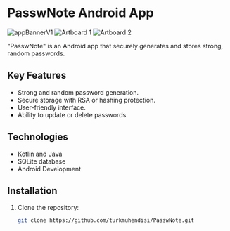 # PasswNote Android App

![appBannerV1](https://github.com/turkmuhendisi/PasswNote/assets/74829377/ee84b88e-8d2a-422d-851b-4bf43571c822)
![Artboard 1](https://github.com/turkmuhendisi/PasswNote/assets/74829377/f21377fb-9993-45df-b99d-e5739c72e02a) ![Artboard 2](https://github.com/turkmuhendisi/PasswNote/assets/74829377/904e56ab-ba6d-4b08-a8ed-134bf6c4a0c1)


"PasswNote" is an Android app that securely generates and stores strong, random passwords.

## Key Features

- Strong and random password generation.
- Secure storage with RSA or hashing protection.
- User-friendly interface.
- Ability to update or delete passwords.

## Technologies

- Kotlin and Java
- SQLite database
- Android Development

## Installation

1. Clone the repository:
   ```sh
   git clone https://github.com/turkmuhendisi/PasswNote.git


